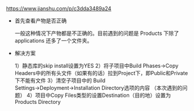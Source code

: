 https://www.jianshu.com/p/c3dda3489a24

- 首先查看产物是否正确

    一般这种情况下产物都是不正确的。目前遇到的问题是 Products 下除了 applications 还多了一个文件夹。

- 解决方案

    1）静态库的skip install设置为YES
    2）将子项目中Build Phases→Copy Headers中的所有头文件（如果有的话）拉到Project下，即Public和Private下不能有文件
    3）清空子项目中的 Build Settings→Deployment→Installation Directory选项的内容   （本次遇到的问题）
    4）项目中Copy Files类型的设置Destination（目的地）设置为Products Directory

